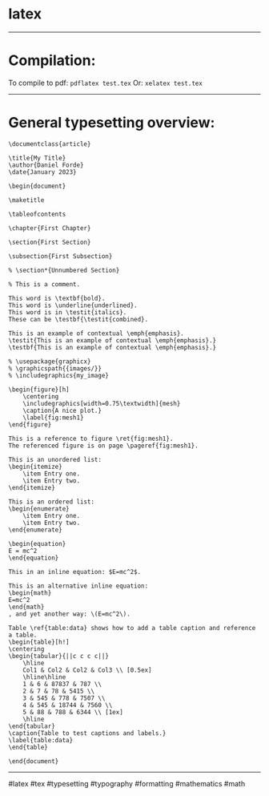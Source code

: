 # latex

-------------------------------------------

# Compilation:

To compile to pdf:
`pdflatex test.tex`
Or:
`xelatex test.tex`

-------------------------------------------

# General typesetting overview:

```
\documentclass{article}

\title{My Title}
\author{Daniel Forde}
\date{January 2023}

\begin{document}

\maketitle

\tableofcontents

\chapter{First Chapter}

\section{First Section}

\subsection{First Subsection}

% \section*{Unnumbered Section}

% This is a comment.

This word is \textbf{bold}.
This word is \underline{underlined}.
This word is in \testit{italics}.
These can be \testbf{\testit{combined}.

This is an example of contextual \emph{emphasis}.
\testit{This is an example of contextual \emph{emphasis}.}
\testbf{This is an example of contextual \emph{emphasis}.}

% \usepackage{graphicx}
% \graphicspath{{images/}}
% \includegraphics{my_image}

\begin{figure}[h]
    \centering
    \includegraphics[width=0.75\textwidth]{mesh}
    \caption{A nice plot.}
    \label{fig:mesh1}
\end{figure}

This is a reference to figure \ret{fig:mesh1}.
The referenced figure is on page \pageref{fig:mesh1}.

This is an unordered list:
\begin{itemize}
    \item Entry one.
    \item Entry two.
\end{itemize}

This is an ordered list:
\begin{enumerate}
    \item Entry one.
    \item Entry two.
\end{enumerate}

\begin{equation}
E = mc^2
\end{equation}

This in an inline equation: $E=mc^2$.

This is an alternative inline equation:
\begin{math}
E=mc^2
\end{math}
, and yet another way: \(E=mc^2\).

Table \ref{table:data} shows how to add a table caption and reference a table.
\begin{table}[h!]
\centering
\begin{tabular}{||c c c c||}
    \hline
    Col1 & Col2 & Col2 & Col3 \\ [0.5ex]
    \hline\hline
    1 & 6 & 87837 & 787 \\
    2 & 7 & 78 & 5415 \\
    3 & 545 & 778 & 7507 \\
    4 & 545 & 18744 & 7560 \\
    5 & 88 & 788 & 6344 \\ [1ex]
    \hline
\end{tabular}
\caption{Table to test captions and labels.}
\label{table:data}
\end{table}

\end{document}
```

-------------------------------------------

#latex #tex #typesetting #typography #formatting #mathematics #math
